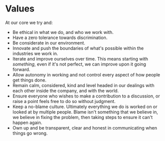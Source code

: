 # Values

At our core we try and:

* Be ethical in what we do, and who we work with.
* Have a zero tolerance towards discrimination. 
* Be considerate in our environment.
* Innovate and push the boundaries of what's possible within the industries we work in.
* Iterate and improve ourselves over time. This means starting with _something_, even if it's not perfect, we can improve upon it going forward.
* Allow autonomy in working and not control every aspect of how people get things done.
* Remain calm, considered, kind and level headed in our dealings with each other inside the company, and with the world.
* Ensure everyone who wishes to make a contribution to a discussion, or raise a point feels free to do so without judgment.
* Keep a no-blame culture. Ultimately everything we do is worked on or looked at by multiple people. Blame isn't something that we believe in, we believe in fixing the problem, then taking steps to ensure it can't happen again.
* Own up and be transparent, clear and honest in communicating when things go wrong.
